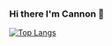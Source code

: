 ### Hi there I'm Cannon 👋

[![Top Langs](https://github-readme-stats.vercel.app/api/top-langs/?username=anuraghazra&langs_count=8)](https://github.com/CannonStealth/github-readme-stats)
                    
<!--
**CannonStealth/CannonStealth** is a ✨ _special_ ✨ repository because its `README.md` (this file) appears on your GitHub profile.
